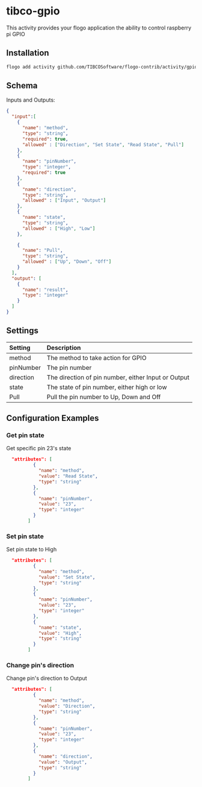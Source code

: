# tibco-gpio
This activity provides your flogo application the ability to control raspberry pi GPIO

## Installation

```bash
flogo add activity github.com/TIBCOSoftware/flogo-contrib/activity/gpio
```

## Schema
Inputs and Outputs:

```json
{
  "input":[
    {
      "name": "method",
      "type": "string",
      "required": true,
      "allowed" : ["Direction", "Set State", "Read State", "Pull"]
    },
    {
      "name": "pinNumber",
      "type": "integer",
      "required": true
    },
    {
      "name": "direction",
      "type": "string",
      "allowed" : ["Input", "Output"]
    },
    {
      "name": "state",
      "type": "string",
      "allowed" : ["High", "Low"]
    },

    {
      "name": "Pull",
      "type": "string",
      "allowed" : ["Up", "Down", "Off"]
    }
  ],
  "output": [
    {
      "name": "result",
      "type": "integer"
    }
  ]
}
```
## Settings
| Setting     | Description    |
|:------------|:---------------|
| method      | The method to take action for GPIO|         
| pinNumber   | The pin number   |
| direction   | The direction of pin number, either Input or Output |
| state       | The state of pin number, either high or low |
| Pull        | Pull the pin number to Up, Down and Off |


## Configuration Examples
### Get pin state
Get specific pin 23's state
```json
  "attributes": [
          {
            "name": "method",
            "value": "Read State",
            "type": "string"
          },
          {
            "name": "pinNumber",
            "value": "23",
            "type": "integer"
          }
        ]
```
### Set pin state
Set pin state to High
```json
  "attributes": [
          {
            "name": "method",
            "value": "Set State",
            "type": "string"
          },
          {
            "name": "pinNumber",
            "value": "23",
            "type": "integer"
          },
          {
            "name": "state",
            "value": "High",
            "type": "string"
          }
        ]
```
### Change pin's direction
Change pin's direction to Output
```json
  "attributes": [
          {
            "name": "method",
            "value": "Direction",
            "type": "string"
          },
          {
            "name": "pinNumber",
            "value": "23",
            "type": "integer"
          },
          {
            "name": "direction",
            "value": "Output",
            "type": "string"
          }
        ]
```
